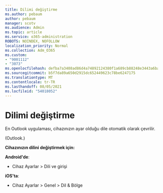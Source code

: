 ```yaml
---
title: Dilimi değiştirme
ms.author: pebaum
author: pebaum
manager: scotv
ms.audience: Admin
ms.topic: article
ms.service: o365-administration
ROBOTS: NOINDEX, NOFOLLOW
localization_priority: Normal
ms.collection: Adm_O365
ms.custom:
- "9001112"
- "3073"
ms.openlocfilehash: defba7a3408ad86d4a74892124380f1a689cb88248e3443a6ba45e040bbe11a8
ms.sourcegitcommit: b5f7da89a650d2915dc652449623c78be6247175
ms.translationtype: MT
ms.contentlocale: tr-TR
ms.lasthandoff: 08/05/2021
ms.locfileid: "54018052"
---
```

# <a name="change-my-language"></a>Dilimi değiştirme

En Outlook uygulaması, cihazınızın ayar olduğu dile otomatik olarak çevrilir. 

(Outlook.) [](https://acompli.helpshift.com/a/outlook/?s=general-questions&f=in-which-languages-is-your-app-translated) 

**Cihazınızın dilini değiştirmek için:** 

**Android'de**: 

- Cihaz Ayarlar > Dili ve girişi 

**iOS'ta**: 

- Cihaz Ayarlar > Genel > Dil & Bölge 
